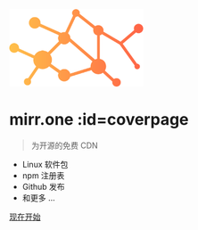 <img src="_media/icon.svg" width="240px">

# mirr.one :id=coverpage

> 为开源的免费 CDN

- Linux 软件包
- npm 注册表
- Github 发布
- 和更多 ...

[现在开始](#mirrone)
